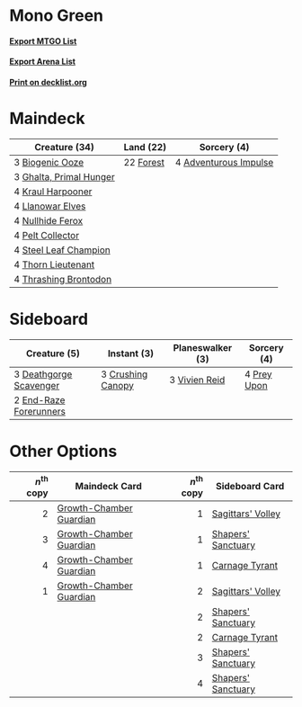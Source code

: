 # Mono Green

#### [Export MTGO List](../collection/Mono%20Green/Mono%20Green.txt)
#### [Export Arena List](../collection/Mono%20Green/Mono%20Green_arena.txt)
#### [Print on decklist.org](http://decklist.org/?deckmain=4%09Adventurous%20Impulse%0A3%09Biogenic%20Ooze%0A22%09Forest%0A3%09Ghalta,%20Primal%20Hunger%0A4%09Kraul%20Harpooner%0A4%09Llanowar%20Elves%0A4%09Nullhide%20Ferox%0A4%09Pelt%20Collector%0A4%09Steel%20Leaf%20Champion%0A4%09Thorn%20Lieutenant%0A4%09Thrashing%20Brontodon&deckside=3%09Crushing%20Canopy%0A3%09Deathgorge%20Scavenger%0A2%09End-Raze%20Forerunners%0A4%09Prey%20Upon%0A3%09Vivien%20Reid)
# Maindeck

|                                          Creature (34)                                           |                                     Land (22)                                      |                                          Sorcery (4)                                           |
|--------------------------------------------------------------------------------------------------|------------------------------------------------------------------------------------|------------------------------------------------------------------------------------------------|
|3 [Biogenic Ooze](http://gatherer.wizards.com/Pages/Card/Details.aspx?multiverseid=457266)        |22 [Forest](http://gatherer.wizards.com/Pages/Card/Details.aspx?multiverseid=439860)|4 [Adventurous Impulse](http://gatherer.wizards.com/Pages/Card/Details.aspx?multiverseid=443041)|
|3 [Ghalta, Primal Hunger](http://gatherer.wizards.com/Pages/Card/Details.aspx?multiverseid=456564)|                                                                                    |                                                                                                |
|4 [Kraul Harpooner](http://gatherer.wizards.com/Pages/Card/Details.aspx?multiverseid=452886)      |                                                                                    |                                                                                                |
|4 [Llanowar Elves](http://gatherer.wizards.com/Pages/Card/Details.aspx?multiverseid=129626)       |                                                                                    |                                                                                                |
|4 [Nullhide Ferox](http://gatherer.wizards.com/Pages/Card/Details.aspx?multiverseid=452888)       |                                                                                    |                                                                                                |
|4 [Pelt Collector](http://gatherer.wizards.com/Pages/Card/Details.aspx?multiverseid=452891)       |                                                                                    |                                                                                                |
|4 [Steel Leaf Champion](http://gatherer.wizards.com/Pages/Card/Details.aspx?multiverseid=443070)  |                                                                                    |                                                                                                |
|4 [Thorn Lieutenant](http://gatherer.wizards.com/Pages/Card/Details.aspx?multiverseid=447339)     |                                                                                    |                                                                                                |
|4 [Thrashing Brontodon](http://gatherer.wizards.com/Pages/Card/Details.aspx?multiverseid=456570)  |                                                                                    |                                                                                                |


# Sideboard

|                                          Creature (5)                                           |                                        Instant (3)                                         |                                    Planeswalker (3)                                    |                                     Sorcery (4)                                      |
|-------------------------------------------------------------------------------------------------|--------------------------------------------------------------------------------------------|----------------------------------------------------------------------------------------|--------------------------------------------------------------------------------------|
|3 [Deathgorge Scavenger](http://gatherer.wizards.com/Pages/Card/Details.aspx?multiverseid=435339)|3 [Crushing Canopy](http://gatherer.wizards.com/Pages/Card/Details.aspx?multiverseid=452876)|3 [Vivien Reid](http://gatherer.wizards.com/Pages/Card/Details.aspx?multiverseid=447344)|4 [Prey Upon](http://gatherer.wizards.com/Pages/Card/Details.aspx?multiverseid=423787)|
|2 [End-Raze Forerunners](http://gatherer.wizards.com/Pages/Card/Details.aspx?multiverseid=457268)|                                                                                            |                                                                                        |                                                                                      |


# Other Options

|*n*<sup>th</sup> copy|                                          Maindeck Card                                           |*n*<sup>th</sup> copy|                                       Sideboard Card                                        |
|--------------------:|--------------------------------------------------------------------------------------------------|--------------------:|---------------------------------------------------------------------------------------------|
|                    2|[Growth-Chamber Guardian](http://gatherer.wizards.com/Pages/Card/Details.aspx?multiverseid=457272)|                    1|[Sagittars' Volley](http://gatherer.wizards.com/Pages/Card/Details.aspx?multiverseid=457282) |
|                    3|[Growth-Chamber Guardian](http://gatherer.wizards.com/Pages/Card/Details.aspx?multiverseid=457272)|                    1|[Shapers' Sanctuary](http://gatherer.wizards.com/Pages/Card/Details.aspx?multiverseid=435362)|
|                    4|[Growth-Chamber Guardian](http://gatherer.wizards.com/Pages/Card/Details.aspx?multiverseid=457272)|                    1|[Carnage Tyrant](http://gatherer.wizards.com/Pages/Card/Details.aspx?multiverseid=435334)    |
|                    1|[Growth-Chamber Guardian](http://gatherer.wizards.com/Pages/Card/Details.aspx?multiverseid=457272)|                    2|[Sagittars' Volley](http://gatherer.wizards.com/Pages/Card/Details.aspx?multiverseid=457282) |
|                     |                                                                                                  |                    2|[Shapers' Sanctuary](http://gatherer.wizards.com/Pages/Card/Details.aspx?multiverseid=435362)|
|                     |                                                                                                  |                    2|[Carnage Tyrant](http://gatherer.wizards.com/Pages/Card/Details.aspx?multiverseid=435334)    |
|                     |                                                                                                  |                    3|[Shapers' Sanctuary](http://gatherer.wizards.com/Pages/Card/Details.aspx?multiverseid=435362)|
|                     |                                                                                                  |                    4|[Shapers' Sanctuary](http://gatherer.wizards.com/Pages/Card/Details.aspx?multiverseid=435362)|

